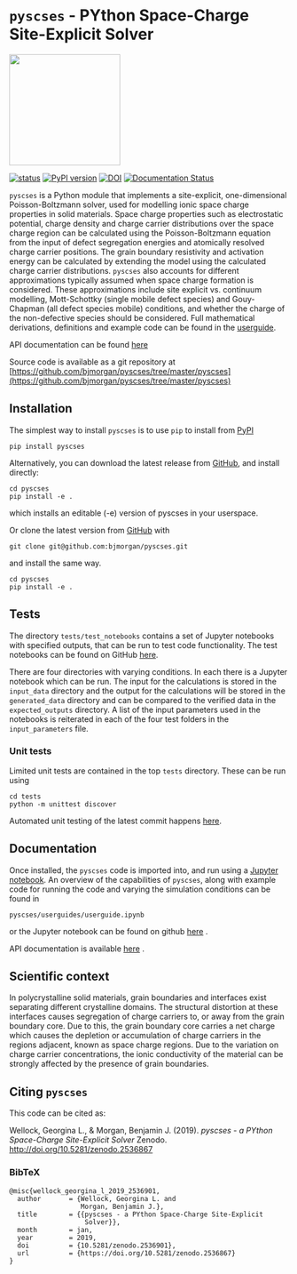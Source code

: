 # `pyscses` - PYthon Space-Charge Site-Explicit Solver

<img src="https://github.com/bjmorgan/pyscses/blob/master/logo.png" width="200px"/>

[![status](http://joss.theoj.org/papers/803ed6dd19f453819bdd3ed9ceadf3b3/status.svg)](http://joss.theoj.org/papers/803ed6dd19f453819bdd3ed9ceadf3b3)
[![PyPI version](https://badge.fury.io/py/pyscses.svg)](https://badge.fury.io/py/pyscses)
[![DOI](https://zenodo.org/badge/90385184.svg)](https://zenodo.org/badge/latestdoi/90385184)
[![Documentation Status](https://readthedocs.org/projects/pyscses/badge/?version=latest)](https://pyscses.readthedocs.io/en/latest/?badge=latest)

`pyscses` is a Python module that implements a site-explicit, one-dimensional Poisson-Boltzmann solver, used for modelling ionic space charge properties in solid materials. Space charge properties such as electrostatic potential, charge density and charge carrier distributions over the space charge region can be calculated using the Poisson-Boltzmann equation from the input of defect segregation energies and atomically resolved charge carrier positions. The grain boundary resistivity and activation energy can be calculated by extending the model using the calculated charge carrier distributions. `pyscses` also accounts for different approximations typically assumed when space charge formation is considered. These approximations include site explicit vs. continuum modelling, Mott-Schottky (single mobile defect species) and Gouy-Chapman (all defect species mobile) conditions, and whether the charge of the non-defective species should be considered. Full mathematical derivations, definitions and example code can be found in the [userguide](https://github.com/bjmorgan/pyscses/blob/master/userguides/notebooks/userguide.ipynb).

API documentation can be found [here](https://pyscses.readthedocs.io/en/latest/)

Source code is available as a git repository at [https://github.com/bjmorgan/pyscses/tree/master/pyscses](https://github.com/bjmorgan/pyscses/tree/master/pyscses)
  
## Installation

The simplest way to install `pyscses` is to use `pip` to install from [PyPI](https://pypi.org/project/pyscses/)
```
pip install pyscses
```

Alternatively, you can download the latest release from [GitHub](https://github.com/bjmorgan/pyscses/releases), and install directly:
```
cd pyscses
pip install -e .
```
which installs an editable (-e) version of pyscses in your userspace.

Or clone the latest version from [GitHub](https://github.com/bjmorgan/pyscses/releases) with
```
git clone git@github.com:bjmorgan/pyscses.git
```
and install the same way.
```
cd pyscses
pip install -e .
```
## Tests

The directory `tests/test_notebooks` contains a set of Jupyter notebooks with specified outputs, that can be run to test code functionality. The test notebooks can be found on GitHub [here](https://github.com/bjmorgan/pyscses/tree/master/tests/test_notebooks).

There are four directories with varying conditions. In each there is a Jupyter notebook which can be run. The input for the calculations is stored in the `input_data` directory and the output for the calculations will be stored in the `generated_data` directory and can be compared to the verified data in the `expected_outputs` directory. A list of the input parameters used in the notebooks is reiterated in each of the four test folders in the `input_parameters` file. 

### Unit tests

Limited unit tests are contained in the top `tests` directory. These can be run using
```
cd tests
python -m unittest discover
```
Automated unit testing of the latest commit happens [here](https://travis-ci.org/bjmorgan/pyscses/).

## Documentation
Once installed, the `pyscses` code is imported into, and run using a [Jupyter notebook](http://jupyter-notebook.readthedocs.io/en/latest/#).
An overview of the capabilities of `pyscses`, along with example code for running the code and varying the simulation conditions can be found in
```
pyscses/userguides/userguide.ipynb
```
or the Jupyter notebook can be found on github [here](https://github.com/bjmorgan/pyscses/blob/master/userguides/notebooks/userguide.ipynb) .

API documentation is available [here](https://pyscses.readthedocs.io/en/latest/) .

## Scientific context

In polycrystalline solid materials, grain boundaries and interfaces exist separating different crystalline domains. The structural distortion at these interfaces causes segregation of charge carriers to, or away from the grain boundary core. Due to this, the grain boundary core carries a net charge which causes the depletion or accumulation of charge carriers in the regions adjacent, known as space charge regions. Due to the variation on charge carrier concentrations, the ionic conductivity of the material can be strongly affected by the presence of grain boundaries.

## Citing `pyscses`

This code can be cited as:

Wellock, Georgina L., & Morgan, Benjamin J. (2019). *pyscses - a PYthon Space-Charge Site-Explicit Solver* Zenodo. http://doi.org/10.5281/zenodo.2536867

### BibTeX

```
@misc{wellock_georgina_l_2019_2536901,
  author       = {Wellock, Georgina L. and
                  Morgan, Benjamin J.},
  title        = {{pyscses - a PYthon Space-Charge Site-Explicit 
                   Solver}},
  month        = jan,
  year         = 2019,
  doi          = {10.5281/zenodo.2536901},
  url          = {https://doi.org/10.5281/zenodo.2536867}
}
```

